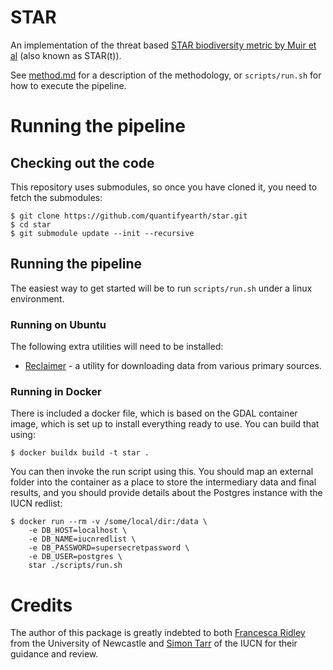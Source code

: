 # STAR

An implementation of the threat based [STAR biodiversity metric by Muir et al](https://www.nature.com/articles/s41559-021-01432-0) (also known as STAR(t)).

See [method.md](method.md) for a description of the methodology, or `scripts/run.sh` for how to execute the pipeline.

# Running the pipeline

## Checking out the code

This repository uses submodules, so once you have cloned it, you need to fetch the submodules:

```shell
$ git clone https://github.com/quantifyearth/star.git
$ cd star
$ git submodule update --init --recursive
```

## Running the pipeline

The easiest way to get started will be to run `scripts/run.sh` under a linux environment.

### Running on Ubuntu

The following extra utilities will need to be installed:

* [Reclaimer](https://github.com/quantifyearth/reclaimer/) - a utility for downloading data from various primary sources.

### Running in Docker

There is included a docker file, which is based on the GDAL container image, which is set up to install everything ready to use. You can build that using:

```
$ docker buildx build -t star .
```

You can then invoke the run script using this. You should map an external folder into the container as a place to store the intermediary data and final results, and you should provide details about the Postgres instance with the IUCN redlist:

```
$ docker run --rm -v /some/local/dir:/data \
	-e DB_HOST=localhost \
	-e DB_NAME=iucnredlist \
	-e DB_PASSWORD=supersecretpassword \
	-e DB_USER=postgres \
	star ./scripts/run.sh
```

# Credits

The author of this package is greatly indebted to both [Francesca Ridley](https://www.ncl.ac.uk/nes/people/profile/francescaridley.html) from the University of Newcastle and [Simon Tarr](https://www.linkedin.com/in/simon-tarr-22069b209/) of the IUCN for their guidance and review.
